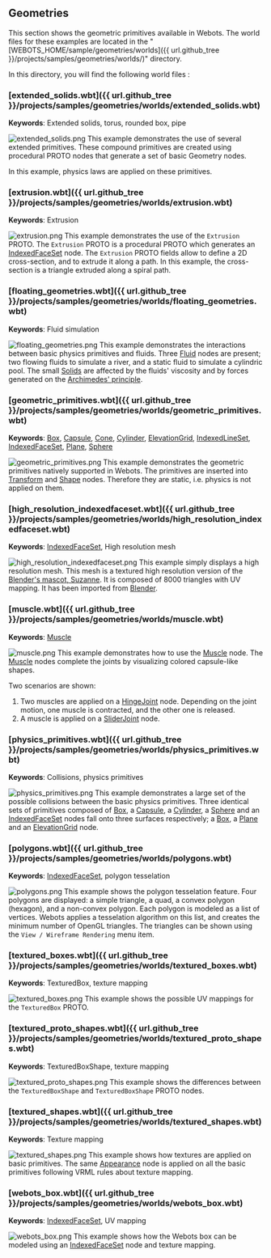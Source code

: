 ## Geometries

This section shows the geometric primitives available in Webots.
The world files for these examples are located in the "[WEBOTS\_HOME/sample/geometries/worlds]({{ url.github_tree }}/projects/samples/geometries/worlds/)" directory.

In this directory, you will find the following world files :

### [extended\_solids.wbt]({{ url.github_tree }}/projects/samples/geometries/worlds/extended_solids.wbt)

**Keywords**: Extended solids, torus, rounded box, pipe

![extended_solids.png](images/samples/extended_solids.thumbnail.jpg) This example demonstrates the use of several extended primitives.
These compound primitives are created using procedural PROTO nodes that generate a set of basic Geometry nodes.

In this example, physics laws are applied on these primitives.

### [extrusion.wbt]({{ url.github_tree }}/projects/samples/geometries/worlds/extrusion.wbt)

**Keywords**: Extrusion

![extrusion.png](images/samples/extrusion.thumbnail.jpg) This example demonstrates the use of the `Extrusion` PROTO.
The `Extrusion` PROTO is a procedural PROTO which generates an [IndexedFaceSet](../reference/indexedfaceset.md) node.
The `Extrusion` PROTO fields allow to define a 2D cross-section, and to extrude it along a path.
In this example, the cross-section is a triangle extruded along a spiral path.

### [floating\_geometries.wbt]({{ url.github_tree }}/projects/samples/geometries/worlds/floating_geometries.wbt)

**Keywords**: Fluid simulation

![floating_geometries.png](images/samples/floating_geometries.thumbnail.jpg) This example demonstrates the interactions between basic physics primitives and fluids.
Three [Fluid](../reference/fluid.md) nodes are present; two flowing fluids to simulate a river, and a static fluid to simulate a cylindric pool.
The small [Solids](../reference/solid.md) are affected by the fluids' viscosity and by forces generated on the [Archimedes' principle](https://en.wikipedia.org/wiki/Archimedes%27_principle).

### [geometric\_primitives.wbt]({{ url.github_tree }}/projects/samples/geometries/worlds/geometric_primitives.wbt)

**Keywords**: [Box](../reference/box.md), [Capsule](../reference/capsule.md), [Cone](../reference/cone.md), [Cylinder](../reference/cylinder.md), [ElevationGrid](../reference/elevationgrid.md), [IndexedLineSet](../reference/indexedlineset.md), [IndexedFaceSet](../reference/indexedfaceset.md), [Plane](../reference/plane.md), [Sphere](../reference/sphere.md)

![geometric_primitives.png](images/samples/geometric_primitives.thumbnail.jpg) This example demonstrates the geometric primitives natively supported in Webots.
The primitives are inserted into [Transform](../reference/transform.md) and [Shape](../reference/shape.md) nodes.
Therefore they are static, i.e. physics is not applied on them.

### [high\_resolution\_indexedfaceset.wbt]({{ url.github_tree }}/projects/samples/geometries/worlds/high_resolution_indexedfaceset.wbt)

**Keywords**: [IndexedFaceSet](../reference/indexedfaceset.md), High resolution mesh

![high_resolution_indexedfaceset.png](images/samples/high_resolution_indexedfaceset.thumbnail.jpg) This example simply displays a high resolution mesh.
This mesh is a textured high resolution version of the [Blender's mascot, Suzanne](https://en.wikipedia.org/wiki/Blender_(software)#Suzanne).
It is composed of 8000 triangles with UV mapping.
It has been imported from [Blender](https://www.blender.org/).

### [muscle.wbt]({{ url.github_tree }}/projects/samples/geometries/worlds/muscle.wbt)

**Keywords**: [Muscle](../reference/muscle.md)

![muscle.png](images/samples/muscle.thumbnail.jpg) This example demonstrates how to use the [Muscle](../reference/muscle.md) node.
The [Muscle](../reference/muscle.md) nodes complete the joints by visualizing colored capsule-like shapes.

Two scenarios are shown:

1. Two muscles are applied on a [HingeJoint](../reference/hingejoint.md) node.
Depending on the joint motion, one muscle is contracted, and the other one is released.
2. A muscle is applied on a [SliderJoint](../reference/sliderjoint.md) node.

### [physics\_primitives.wbt]({{ url.github_tree }}/projects/samples/geometries/worlds/physics_primitives.wbt)

**Keywords**: Collisions, physics primitives

![physics_primitives.png](images/samples/physics_primitives.thumbnail.jpg) This example demonstrates a large set of the possible collisions between the basic physics primitives.
Three identical sets of primitives composed of [Box](../reference/box.md), a [Capsule](../reference/capsule.md), a [Cylinder](../reference/cylinder.md), a [Sphere](../reference/sphere.md) and an [IndexedFaceSet](../reference/indexedfaceset.md) nodes fall onto three surfaces respectively; a [Box](../reference/box.md), a [Plane](../reference/plane.md) and an [ElevationGrid](../reference/elevationgrid.md) node.

### [polygons.wbt]({{ url.github_tree }}/projects/samples/geometries/worlds/polygons.wbt)

**Keywords**: [IndexedFaceSet](../reference/indexedfaceset.md), polygon tesselation

![polygons.png](images/samples/polygons.thumbnail.jpg) This example shows the polygon tesselation feature.
Four polygons are displayed: a simple triangle, a quad, a convex polygon (hexagon), and a non-convex polygon.
Each polygon is modeled as a list of vertices.
Webots applies a tesselation algorithm on this list, and creates the minimum number of OpenGL triangles.
The triangles can be shown using the `View / Wireframe Rendering` menu item.

### [textured\_boxes.wbt]({{ url.github_tree }}/projects/samples/geometries/worlds/textured_boxes.wbt)

**Keywords**: TexturedBox, texture mapping

![textured_boxes.png](images/samples/textured_boxes.thumbnail.jpg) This example shows the possible UV mappings for the `TexturedBox` PROTO.

### [textured\_proto\_shapes.wbt]({{ url.github_tree }}/projects/samples/geometries/worlds/textured_proto_shapes.wbt)

**Keywords**: TexturedBoxShape, texture mapping

![textured_proto_shapes.png](images/samples/textured_proto_shapes.thumbnail.jpg) This example shows the differences between the `TexturedBoxShape` and `TexturedBoxShape` PROTO nodes.

### [textured\_shapes.wbt]({{ url.github_tree }}/projects/samples/geometries/worlds/textured_shapes.wbt)

**Keywords**: Texture mapping

![textured_shapes.png](images/samples/textured_shapes.thumbnail.jpg) This example shows how textures are applied on basic primitives.
The same [Appearance](../reference/appearance.md) node is applied on all the basic primitives following VRML rules about texture mapping.

### [webots\_box.wbt]({{ url.github_tree }}/projects/samples/geometries/worlds/webots_box.wbt)

**Keywords**: [IndexedFaceSet](../reference/indexedfaceset.md), UV mapping

![webots_box.png](images/samples/webots_box.thumbnail.jpg) This example shows how the Webots box can be modeled using an [IndexedFaceSet](../reference/indexedfaceset.md) node and texture mapping.
